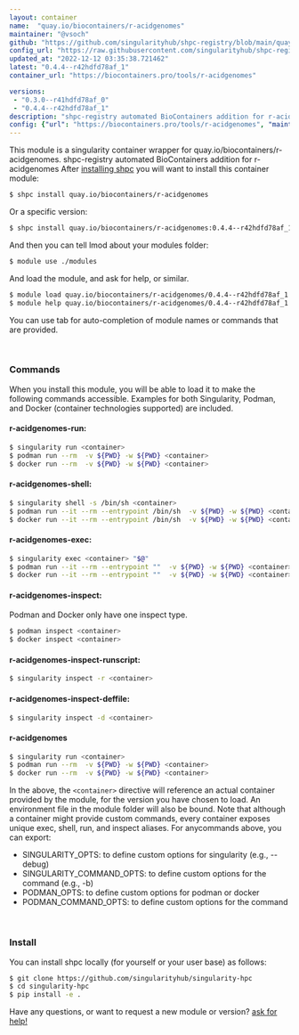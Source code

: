 ```yaml
---
layout: container
name:  "quay.io/biocontainers/r-acidgenomes"
maintainer: "@vsoch"
github: "https://github.com/singularityhub/shpc-registry/blob/main/quay.io/biocontainers/r-acidgenomes/container.yaml"
config_url: "https://raw.githubusercontent.com/singularityhub/shpc-registry/main/quay.io/biocontainers/r-acidgenomes/container.yaml"
updated_at: "2022-12-12 03:35:38.721462"
latest: "0.4.4--r42hdfd78af_1"
container_url: "https://biocontainers.pro/tools/r-acidgenomes"

versions:
 - "0.3.0--r41hdfd78af_0"
 - "0.4.4--r42hdfd78af_1"
description: "shpc-registry automated BioContainers addition for r-acidgenomes"
config: {"url": "https://biocontainers.pro/tools/r-acidgenomes", "maintainer": "@vsoch", "description": "shpc-registry automated BioContainers addition for r-acidgenomes", "latest": {"0.4.4--r42hdfd78af_1": "sha256:e84f7017a7be9372600a058cb8b85b3ac4817b104b962827aff805ecf0a50012"}, "tags": {"0.3.0--r41hdfd78af_0": "sha256:44d5d46dc2e579e3443a74aacca29eb700f3168cb05513863d84f7307eaea512", "0.4.4--r42hdfd78af_1": "sha256:e84f7017a7be9372600a058cb8b85b3ac4817b104b962827aff805ecf0a50012"}, "docker": "quay.io/biocontainers/r-acidgenomes"}
---
```


This module is a singularity container wrapper for quay.io/biocontainers/r-acidgenomes.
shpc-registry automated BioContainers addition for r-acidgenomes
After [installing shpc](#install) you will want to install this container module:


```bash
$ shpc install quay.io/biocontainers/r-acidgenomes
```

Or a specific version:

```bash
$ shpc install quay.io/biocontainers/r-acidgenomes:0.4.4--r42hdfd78af_1
```

And then you can tell lmod about your modules folder:

```bash
$ module use ./modules
```

And load the module, and ask for help, or similar.

```bash
$ module load quay.io/biocontainers/r-acidgenomes/0.4.4--r42hdfd78af_1
$ module help quay.io/biocontainers/r-acidgenomes/0.4.4--r42hdfd78af_1
```

You can use tab for auto-completion of module names or commands that are provided.

<br>

### Commands

When you install this module, you will be able to load it to make the following commands accessible.
Examples for both Singularity, Podman, and Docker (container technologies supported) are included.

#### r-acidgenomes-run:

```bash
$ singularity run <container>
$ podman run --rm  -v ${PWD} -w ${PWD} <container>
$ docker run --rm  -v ${PWD} -w ${PWD} <container>
```

#### r-acidgenomes-shell:

```bash
$ singularity shell -s /bin/sh <container>
$ podman run --it --rm --entrypoint /bin/sh  -v ${PWD} -w ${PWD} <container>
$ docker run --it --rm --entrypoint /bin/sh  -v ${PWD} -w ${PWD} <container>
```

#### r-acidgenomes-exec:

```bash
$ singularity exec <container> "$@"
$ podman run --it --rm --entrypoint ""  -v ${PWD} -w ${PWD} <container> "$@"
$ docker run --it --rm --entrypoint ""  -v ${PWD} -w ${PWD} <container> "$@"
```

#### r-acidgenomes-inspect:

Podman and Docker only have one inspect type.

```bash
$ podman inspect <container>
$ docker inspect <container>
```

#### r-acidgenomes-inspect-runscript:

```bash
$ singularity inspect -r <container>
```

#### r-acidgenomes-inspect-deffile:

```bash
$ singularity inspect -d <container>
```



#### r-acidgenomes

```bash
$ singularity run <container>
$ podman run --rm  -v ${PWD} -w ${PWD} <container>
$ docker run --rm  -v ${PWD} -w ${PWD} <container>
```


In the above, the `<container>` directive will reference an actual container provided
by the module, for the version you have chosen to load. An environment file in the
module folder will also be bound. Note that although a container
might provide custom commands, every container exposes unique exec, shell, run, and
inspect aliases. For anycommands above, you can export:

 - SINGULARITY_OPTS: to define custom options for singularity (e.g., --debug)
 - SINGULARITY_COMMAND_OPTS: to define custom options for the command (e.g., -b)
 - PODMAN_OPTS: to define custom options for podman or docker
 - PODMAN_COMMAND_OPTS: to define custom options for the command

<br>

### Install

You can install shpc locally (for yourself or your user base) as follows:

```bash
$ git clone https://github.com/singularityhub/singularity-hpc
$ cd singularity-hpc
$ pip install -e .
```

Have any questions, or want to request a new module or version? [ask for help!](https://github.com/singularityhub/singularity-hpc/issues)
